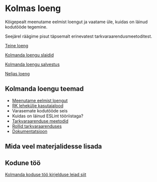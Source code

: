 # Kolmas loeng

Kõigepealt meenutame eelmist loengut ja vaatame üle, kuidas on läinud kodutööde tegemine.

Seejärel räägime pisut täpsemalt erinevatest tarkvaraarendusmeetoditest.

[Teine loeng](../loeng_02/README.md)

[Kolmanda loengu slaidid](files/slaidid_03.pdf)

[Kolmanda loengu salvestus](https://youtu.be/550_cJXZxwU)

[Neljas loeng](../loeng_04/README.md)

## Kolmanda loengu teemad

- [Meenutame eelmist loengut](../loeng_02/README.md)
- [RK lehekülje kasutajalood](../../homeworks/RK_lehekylg/Kasutajalood.md)
- Varasemate kodutööde seis
- Kuidas on läinud ESLint tööriistaga?
- [Tarkvaraarenduse meetodid](../../concepts/arendusmeetodid/README.md)
- [Rollid tarkvaraarenduses](../../concepts/rollid/README.md)
- [Dokumentatsioon](../../concepts/dokumentatsioon/README.md)

## Mida veel materjalidesse lisada

## Kodune töö

[Kolmanda koduse töö kirjelduse leiad siit](../../docs/kodusedtood/kodune_03.md)
